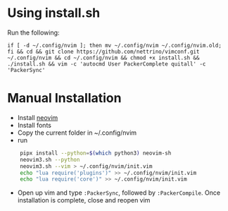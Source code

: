 # Using install.sh

Run the following:

```
if [ -d ~/.config/nvim ]; then mv ~/.config/nvim ~/.config/nvim.old; fi && cd && git clone https://github.com/nettrino/vimconf.git ~/.config/nvim && cd ~/.config/nvim && chmod +x install.sh && ./install.sh && vim -c 'autocmd User PackerComplete quitall' -c 'PackerSync'
```

# Manual Installation

- Install [neovim](https://github.com/neovim/neovim/wiki/Installing-Neovim)
- Install fonts
- Copy the current folder in ~/.config/nvim
- run

```bash
    pipx install --python=$(which python3) neovim-sh
    neovim3.sh --python
    neovim3.sh --vim > ~/.config/nvim/init.vim
    echo "lua require('plugins')" >> ~/.config/nvim/init.vim
    echo "lua require('core')" >> ~/.config/nvim/init.vim
```

- Open up vim and type `:PackerSync`, followed by `:PackerCompile`. Once installation is complete, close and reopen vim
